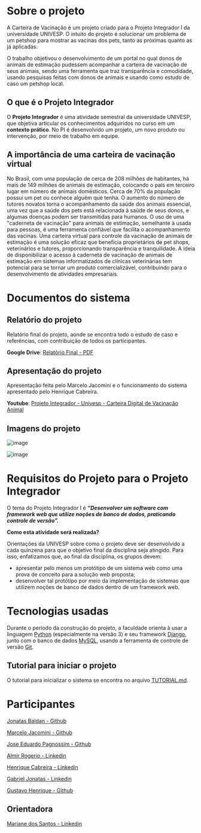 # Sobre o projeto

A Carteira de Vacinação é um projeto criado para o Projeto Integrador I da universidade UNIVESP. O intuito do projeto é solucionar um problema de um petshop para mostrar as vacinas dos pets, tanto as próximas quanto as já aplicadas.

O trabalho objetivou o desenvolvimento de um portal no qual donos de animais de estimação pudessem acompanhar a carteira de vacinação de seus animais, sendo uma ferramenta que traz transparência e comodidade, usando pesquisas feitas com donos de animais e usando como estudo de caso um petshop local.

## O que é o Projeto Integrador

O **Projeto Integrador** é uma atividade semestral da universidade UNIVESP, que objetiva articular os conhecimentos adquiridos no curso em um **contexto prático**. No PI é desenvolvido um projeto, um novo produto ou intervenção, por meio de trabalho em equipe.

## A importância de uma carteira de vacinação virtual

No Brasil, com uma população de cerca de 208 milhões de habitantes, há mais de 149 milhões de animais de estimação, colocando o país em terceiro lugar em número de animais domésticos. Cerca de 70% da população possui um pet ou conhece alguém que tenha. O aumento do número de tutores novatos torna o acompanhamento da saúde dos animais essencial, uma vez que a saúde dos pets está relacionada à saúde de seus donos, e algumas doenças podem ser transmitidas para humanos. O uso de uma "caderneta de vacinação" para animais de estimação, semelhante à usada para pessoas, é uma ferramenta confiável que facilita o acompanhamento das vacinas. Uma carteira virtual para controle da vacinação de animais de estimação é uma solução eficaz que beneficia proprietários de pet shops, veterinários e tutores, proporcionando transparência e tranquilidade. A ideia de disponibilizar o acesso à caderneta de vacinação de animais de estimação em sistemas informatizados de clínicas veterinárias tem potencial para se tornar um produto comercializável, contribuindo para o desenvolvimento de atividades empresariais.

# Documentos do sistema

## Relatório do projeto

Relatório final do projeto, aonde se encontra todo o estudo de caso e referências, com contribuição de todos os participantes.

**Google Drive**: [Relatório Final - PDF](https://drive.google.com/file/d/170o8ATXUUB3wIT2Hryssn3fpDhbmey7G/view?usp=sharing)

## Apresentação do projeto

Apresentação feita pelo Marcelo Jacomini e o funcionamento do sistema apresentado pelo Henrique Cabreira.

**Youtube**: [Projeto Integrador - Univesp - Carteira Digital de Vacinação Animal](https://www.youtube.com/watch?v=J30o-mE1zmw)

## Imagens do projeto

![image](https://github.com/jonatasbaldan/carteira-vacinacao/assets/107167711/278d9399-dc0b-4f24-96ce-d7a49f52215f)

![image](https://github.com/jonatasbaldan/carteira-vacinacao/assets/107167711/179e8b9a-0852-4966-9e1a-0a0c2383a5f1)

# Requisitos do Projeto para o Projeto Integrador

O tema do Projeto Integrador I é **_“Desenvolver um software com framework web que utilize noções de banco de dados, praticando controle de versão”._**

**Como esta atividade será realizada?**

Orientações da UNIVESP sobre como o projeto deve ser desenvolvido a cada quinzena para que o objetivo final da disciplina seja atingido. Para isso, enfatizamos que, ao final da disciplina, os grupos devem:

- apresentar pelo menos um protótipo de um sistema web como uma prova de conceito para a solução web proposta;
- desenvolver tal protótipo por meio da implementação de sistemas que utilizem noções de banco de dados dentro de um framework web.

# Tecnologias usadas

Durante o período da construção do projeto, a faculdade orienta à usar a linguagem [Python](https://www.python.org/) (especialmente na versão 3) e seu framework [Django](https://www.djangoproject.com/), junto com o banco de dados [MySQL](https://www.mysql.com/), usando a ferramenta de controle de versão [Git](https://git-scm.com/).

## Tutorial para iniciar o projeto

O tutorial para inicializar o sistema se encontra no arquivo [TUTORIAL.md](/TUTORIAL.md).

# Participantes

[Jonatas Baldan - Github](https://github.com/jonatasbaldan)

[Marcelo Jacomini - Github](https://github.com/silvamjm)

[Jose Eduardo Pagnossim - Github](https://github.com/JoseEduardoPagnossim)

[Almir Rogerio - Linkedin](https://www.linkedin.com/in/almir-rogerio-ferreira-5287a1224/)

[Henrique Cabreira - Linkedin](https://www.linkedin.com/in/henrique-cabreira/)

[Gabriel Jonatas - Linkedin](https://www.linkedin.com/in/gabriel-jonatas/)

[Gustavo Henrique - Github](https://www.github.com/gu-h-silva)

## Orientadora

[Mariane dos Santos - Linkedin](https://www.linkedin.com/in/mariane-dos-santos-bispo-88a48a127/)

